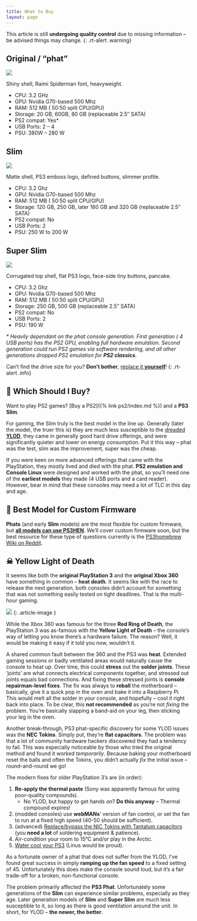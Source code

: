 ```yaml
---
title: What to Buy
layout: page
---
```


This article is still **undergoing quality control** due to missing information – be advised things may change.
{: .rt-alert .warning}

<div class="container rt-columncase">
<div class="row align-items-start">

<div class="col" markdown="1">

## Original / “phat”

![](/assets/img/1280px-PS3-Fat-Console-Vert.jpeg)

Shiny shell, Raimi Spiderman font, heavyweight.

* CPU: 3.2 GHz
* GPU: Nvidia G70-based 500 Mhz
* RAM: 512 MB ( 50:50 split CPU/GPU)
* Storage: 20 GB, 60GB, 80 GB (replaceable 2.5″ SATA)
* PS2 compat: Yes\*
* USB Ports: 2 – 4
* PSU: 380W – 280 W

</div><div class="col" markdown="1">

## Slim

![](/assets/img/800px-PS3-Slim-Console-Vert.jpeg)

Matte shell, PS3 emboss logo, defined buttons, slimmer profile.

* CPU: 3.2 Ghz
* GPU: Nvidia G70-based 500 Mhz
* RAM: 512 MB ( 50:50 split CPU/GPU)
* Storage: 120 GB, 250 GB, later 160 GB and 320 GB (replaceable 2.5″ SATA)
* PS2 compat: No
* USB Ports: 2
* PSU: 250 W to 200 W

</div><div class="col" markdown="1">

## Super Slim

![](/assets/img/1920px-Sony-PlayStation-PS3-SuperSlim-Console-FL.jpeg)

Corrugated top shell, flat PS3 logo, face-side tiny buttons, pancake.

* CPU: 3.2 Ghz
* GPU: Nvidia G70-based 500 Mhz
* RAM: 512 MB ( 50:50 split CPU/GPU)
* Storage: 250 GB, 500 GB (replaceable 2.5″ SATA)
* PS2 compat: No
* USB Ports: 2
* PSU: 190 W

</div>

</div>
</div>

_\* Heavily dependant on the phat console generation. First generation ( 4 USB ports) has the PS2 GPU, enabling full hardware emulation. Second generation could run PS2 games via software rendering, and all other generations dropped PS2 emulation for **PS2 classics**._

Can’t find the drive size for you? **Don’t bother**, [replace it **yourself**](https://www.ifixit.com/Guide/PlayStation+3+Slim+Hard+Drive+Replacement/3223)!
{: .rt-alert .info}

## 🤔 Which Should I Buy?

Want to play PS2 games? [Buy a PS2]({% link ps2/index.md %}) and a **PS3 Slim**.

For gaming, the Slim truly is the best model in the line up. Generally (later the model, the truer this is) they are much less susceptible to the [dreaded **YLOD**](#YLOD), they came in generally good hard drive offerings, and were significantly quieter and lower on energy consumption. Put it this way – phat was the test, slim was the improvement, super was the cheap.

If you were keen on more advanced offerings that came with the PlayStation, they mostly lived and died with the phat. **PS2 emulation and Console Linux** were designed and worked with the phat, so you’ll need one of the **earliest models** they made (4 USB ports and a card reader). However, bear in mind that these consoles may need a lot of TLC in this day and age.

## 🤫 Best Model for Custom Firmware

**Phats** (and early **Slim** models) are the most flexible for custom firmware, but **[all models can use PS3HEN](https://youtu.be/xGS_Ryx_7r8)**. We’ll cover custom firmware soon, but the best resource for these type of questions currently is the [PS3homebrew Wiki on Reddit](https://www.reddit.com/r/ps3homebrew/wiki/index).

## ☠ Yellow Light of Death

It seems like both the **original PlayStation 3** and the **original Xbox 360** have something in common – **heat death**. It seems like with the race to release the next generation, both consoles didn’t account for something that was not something easily tested on tight deadlines. That is the multi-hour gaming.

![](/assets/img/ps3thisisfine.png)
{: .article-image }

While the Xbox 360 was famous for the three **Red Ring of Death**, the PlayStation 3 was as-famous with the **Yellow Light of Death** – the console’s way of letting you know there’s a hardware failure. The reason? Well, it would be making it easy if it told you now, wouldn’t it.

A shared common fault between the 360 and the PS3 was **heat**. Extended gaming sessions or badly ventilated areas would naturally cause the console to heat up. Over time, this could **stress** out the **solder joints**. These ‘joints’ are what connects electrical components together, and stressed out joints equals bad connections. And fixing these stressed joints is **console repairman-level fixes**. The fix was always to **reball** the motherboard – basically, give it a quick pop in the oven and bake it into a Raspberry Pi. This would melt all the solder in your console, and hopefully – cool it right back into place. To be clear, this **not recommended** as you’re not _fixing_ the problem. You’re basically slapping a band-aid on your leg, then sticking your leg in the oven.

Another break-through, PS3 phat-specific discovery for some YLOD issues was the **NEC Tokins**. Simply put, they’re **flat capacitors**. The problem was that a lot of community hardware hackers discovered they had a tendency to fail. This was especially noticeable by those who tried the original method and found it worked _temporarily_. Because baking your motherboard reset the balls and often the Tokins, you didn’t actually _fix_ the initial issue – round-and-round we go!

The modern fixes for older PlayStation 3’s are (in order):

1. **Re-apply the thermal paste** (Sony was apparently famous for using poor-quality compounds).
   * No YLOD, but happy to get hands on? **Do this anyway** – Thermal compound expires!
2. (modded consoles) use **webMANs**‘ version of fan control, or set the fan to run at a fixed high speed (40-50 should be sufficient).
3. (advanced) [Replace/bypass the NIC Tokins with Tantalum capacitors](https://www.psx-place.com/threads/tutorial-research-nec-tokin-capacitors-replacement-ylod-fix.25260/) (you **need a lot** of soldering equipment & patience).
4. Air-condition your room to 15°C and/or play in the Arctic.
5. [Water cool your PS3](https://www.gearfuse.com/water-cooled-ps3-someone-was-bound-to-do-it/) (Linus would be proud).

As a fortunate owner of a phat that does not suffer from the YLOD, I’ve found great success in simply **ramping up the fan speed** to a fixed setting of 45. Unfortunately this does make the console sound loud, but it’s a fair trade-off for a broken, non-functional console.

The problem primarily affected the **PS3 Phat**. Unfortunately some generations of the **Slim** can experience similar problems, especially as they age. Later generation models of **Slim** and **Super Slim** are much less susceptible to it, so long as there is good ventilation around the unit. In short, for YLOD – **the newer, the better**.
